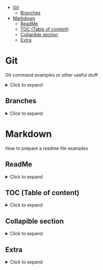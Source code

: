 - [Git](#git)
  - [Branches](#branches)
- [Markdown](#markdown)
  - [ReadMe](#readme)
  - [TOC (Table of content)](#toc-table-of-content)
  - [Collapible section](#collapible-section)
  - [Extra](#extra)



# Git
Git command examples or other useful stuff
<details>
  <summary>Click to expand</summary>

  [Terminal Cheat Sheet](https://gist.github.com/cferdinandi/ef665330286fd5d7127d)

  [PDF list](https://github.github.com/training-kit/downloads/github-git-cheat-sheet.pdf)

  [A list of commonly used Git commands](https://github.com/joshnh/Git-Commands)

  [Common git commands in a day-to-day workflow](https://gist.github.com/jedmao/5053440)

  [Just a simple guide for getting started with git. no deep shit ;)](https://rogerdudler.github.io/git-guide/)

</details>

## Branches
<details>
  <summary>Click to expand</summary>

  [How to resolve merge conflicts in Git (Stackoverflow)](https://stackoverflow.com/questions/161813/how-to-resolve-merge-conflicts-in-git)

  [Git: Ours or Theirs](https://dev.to/willamesoares/git-ours-or-theirs-part1-agh)
</details>

# Markdown

How to prepare a readme file examples

## ReadMe
<details>
   <summary>Click to expand</summary>
    
   [A template to make good README.md](https://gist.github.com/PurpleBooth/109311bb0361f32d87a2)

   [An awesome README template to jump start your projects!](https://github.com/othneildrew/Best-README-Template)
</details>


## TOC (Table of content)

<details>
    <summary>Click to expand</summary>
    
</details>

## Collapible section 

<details>
    <summary>Click to expand</summary>

[A collapsible section with markdown](https://gist.github.com/pierrejoubert73/902cc94d79424356a8d20be2b382e1ab)
</details>

## Extra

<details>
    <summary>Click to expand</summary>
    
[Markdown Cheatsheet](https://github.com/adam-p/markdown-here/wiki/Markdown-Cheatsheet)

[Basic writing and formatting syntax](https://help.github.com/en/github/writing-on-github/basic-writing-and-formatting-syntax#section-links)

[Markdown All in One VS extension](https://github.com/yzhang-gh/vscode-markdown)

</details>
